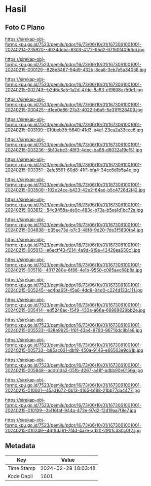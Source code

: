 # Hasil

## Foto C Plano

https://sirekap-obj-formc.kpu.go.id/7523/pemilu/pdpr/16/73/06/10/01/1673061001001-20240214-235920--d034dcbc-8303-4172-95d2-67160f409db6.jpg

https://sirekap-obj-formc.kpu.go.id/7523/pemilu/pdpr/16/73/06/10/01/1673061001001-20240215-000129--828e8467-94d9-432b-8ea8-3eb7e5a34058.jpg

https://sirekap-obj-formc.kpu.go.id/7523/pemilu/pdpr/16/73/06/10/01/1673061001001-20240215-002743--b2d6c3a5-1a2d-47de-8a93-ef9808c750e1.jpg

https://sirekap-obj-formc.kpu.go.id/7523/pemilu/pdpr/16/73/06/10/01/1673061001001-20240215-000425--d1ee0e86-27a3-4022-b6a5-5e31ff528409.jpg

https://sirekap-obj-formc.kpu.go.id/7523/pemilu/pdpr/16/73/06/10/01/1673061001001-20240215-003109--010beb35-5640-41d3-b4cf-23ea2a33cce6.jpg

https://sirekap-obj-formc.kpu.go.id/7523/pemilu/pdpr/16/73/06/10/01/1673061001001-20240215-003236--5b10ebe3-48f3-4dec-ba68-d8032a19cf51.jpg

https://sirekap-obj-formc.kpu.go.id/7523/pemilu/pdpr/16/73/06/10/01/1673061001001-20240215-003351--2afe5561-60d8-41f1-bfa4-34cc6d1b5a4e.jpg

https://sirekap-obj-formc.kpu.go.id/7523/pemilu/pdpr/16/73/06/10/01/1673061001001-20240215-003509--102e24ce-b423-42e2-84ad-b5c4726d2f42.jpg

https://sirekap-obj-formc.kpu.go.id/7523/pemilu/pdpr/16/73/06/10/01/1673061001001-20240215-003612--54c9458a-de9c-483c-b73a-b5ea1d1bc72a.jpg

https://sirekap-obj-formc.kpu.go.id/7523/pemilu/pdpr/16/73/06/10/01/1673061001001-20240215-004838--b35ee73d-b7c3-48f8-9d20-7de3f5830fa4.jpg

https://sirekap-obj-formc.kpu.go.id/7523/pemilu/pdpr/16/73/06/10/01/1673061001001-20240215-005013--e6ecff40-f214-4a9d-819e-43426ea630c1.jpg

https://sirekap-obj-formc.kpu.go.id/7523/pemilu/pdpr/16/73/06/10/01/1673061001001-20240215-005118--4017280e-6f86-4e1b-9550-c085aec68b8a.jpg

https://sirekap-obj-formc.kpu.go.id/7523/pemilu/pdpr/16/73/06/10/01/1673061001001-20240215-005245--ed4ba65f-45a6-4dd8-84d0-c224d133c111.jpg

https://sirekap-obj-formc.kpu.go.id/7523/pemilu/pdpr/16/73/06/10/01/1673061001001-20240215-005414--ed5248ac-1549-430a-a66a-68989829bb2e.jpg

https://sirekap-obj-formc.kpu.go.id/7523/pemilu/pdpr/16/73/06/10/01/1673061001001-20240215-005533--638e9925-1f6f-43a4-8790-96710dc9b1e8.jpg

https://sirekap-obj-formc.kpu.go.id/7523/pemilu/pdpr/16/73/06/10/01/1673061001001-20240215-005733--b85ac031-dbf9-450a-9146-e66563e9c61b.jpg

https://sirekap-obj-formc.kpu.go.id/7523/pemilu/pdpr/16/73/06/10/01/1673061001001-20240215-005848--addb1da3-05fb-4267-a48f-adbb90e0156a.jpg

https://sirekap-obj-formc.kpu.go.id/7523/pemilu/pdpr/16/73/06/10/01/1673061001001-20240215-010001--45a31672-0b13-4165-b188-21bb77da4477.jpg

https://sirekap-obj-formc.kpu.go.id/7523/pemilu/pdpr/16/73/06/10/01/1673061001001-20240215-010109--2a116faf-944a-473e-97d2-f2419aa7f8e7.jpg

https://sirekap-obj-formc.kpu.go.id/7523/pemilu/pdpr/16/73/06/10/01/1673061001001-20240215-010249--46f9da61-7f4d-4a7e-ad20-2901c330c0f2.jpg


## Metadata

| Key        | Value               |
| ---------- | ------------------- |
| Time Stamp | 2024-02-29 18:03:48 |
| Kode Dapil | 1601                |



